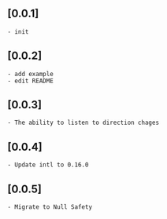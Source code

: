 ## [0.0.1]
    - init

## [0.0.2]
    - add example
    - edit README

## [0.0.3]
    - The ability to listen to direction chages

## [0.0.4]
    - Update intl to 0.16.0

## [0.0.5]
    - Migrate to Null Safety
